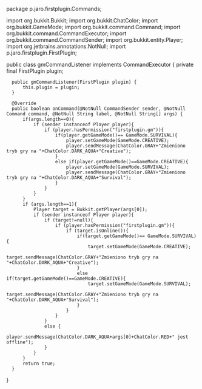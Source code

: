   package p.jaro.firstplugin.Commands;

  import org.bukkit.Bukkit;
  import org.bukkit.ChatColor;
  import org.bukkit.GameMode;
  import org.bukkit.command.Command;
  import org.bukkit.command.CommandExecutor;
  import org.bukkit.command.CommandSender;
  import org.bukkit.entity.Player;
  import org.jetbrains.annotations.NotNull;
  import p.jaro.firstplugin.FirstPlugin;

  public class gmCommandListener implements CommandExecutor {
      private final FirstPlugin plugin;

      public gmCommandListener(FirstPlugin plugin) {
          this.plugin = plugin;
      }

      @Override
      public boolean onCommand(@NotNull CommandSender sender, @NotNull Command command, @NotNull String label, @NotNull String[] args) {
          if(args.length==0){
              if (sender instanceof Player player){
                  if (player.hasPermission("firstplugin.gm")){
                      if(player.getGameMode()== GameMode.SURVIVAL){
                          player.setGameMode(GameMode.CREATIVE);
                          player.sendMessage(ChatColor.GRAY+"Zmieniono tryb gry na "+ChatColor.DARK_AQUA+"Creative");
                      }
                      else if(player.getGameMode()==GameMode.CREATIVE){
                          player.setGameMode(GameMode.SURVIVAL);
                          player.sendMessage(ChatColor.GRAY+"Zmieniono tryb gry na "+ChatColor.DARK_AQUA+"Survival");
                      }
                  }
              }
          }
          if (args.length==1){
              Player target = Bukkit.getPlayer(args[0]);
              if (sender instanceof Player player){
                  if (target!=null){
                      if (player.hasPermission("firstplugin.gm")){
                          if (target.isOnline()){
                              if(target.getGameMode()== GameMode.SURVIVAL){
                                  target.setGameMode(GameMode.CREATIVE);
                                  target.sendMessage(ChatColor.GRAY+"Zmieniono tryb gry na "+ChatColor.DARK_AQUA+"Creative");
                              }
                              else if(target.getGameMode()==GameMode.CREATIVE){
                                  target.setGameMode(GameMode.SURVIVAL);
                                  target.sendMessage(ChatColor.GRAY+"Zmieniono tryb gry na "+ChatColor.DARK_AQUA+"Survival");
                              }
                          }
                      }
                  }
                  else {
                      player.sendMessage(ChatColor.DARK_AQUA+args[0]+ChatColor.RED+" jest offline");
                  }
              }
          }
          return true;
      }
  }
